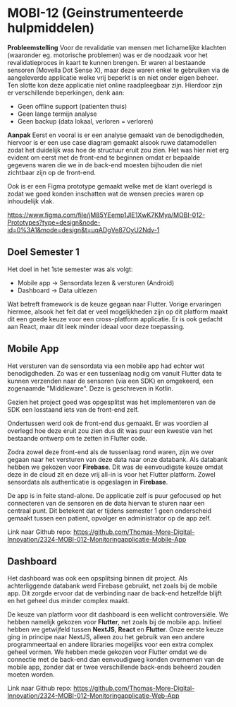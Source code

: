 # MOBI-12 (Geinstrumenteerde hulpmiddelen)

**Probleemstelling**
Voor de revalidatie van mensen met lichamelijke klachten (waaronder eg. motorische problemen) was er de noodzaak voor het revalidatieproces in kaart te kunnen brengen. Er waren al bestaande sensoren (Movella Dot Sense X), maar deze waren enkel te gebruiken via de aangeleverde applicatie welke vrij beperkt is en niet onder eigen beheer. Ten slotte kon deze applicatie niet online raadpleegbaar zijn. Hierdoor zijn er verschillende beperkingen, denk aan:

- Geen offline support (patienten thuis)
- Geen lange termijn analyse 
- Geen backup (data lokaal, verloren = verloren)

**Aanpak**
Eerst en vooral is er een analyse gemaakt van de benodigdheden, hiervoor is er een use case diagram gemaakt alsook ruwe datamodellen zodat het duidelijk was hoe de structuur eruit zou zien. Het was hier niet erg evident om eerst met de front-end te beginnen omdat er bepaalde gegevens waren die we in de back-end moesten bijhouden die niet zichtbaar zijn op de front-end. 

Ook is er een Figma prototype gemaakt welke met de klant overlegd is zodat we goed konden inschatten wat de wensen precies waren op inhoudelijk vlak.

https://www.figma.com/file/jM85YEemp1JlE1XwK7KMya/MOBI-012-Prototypes?type=design&node-id=0%3A1&mode=design&t=uqADgVe87OyU2Ndv-1


## Doel Semester 1

Het doel in het 1ste semester was als volgt:
- Mobile app -> Sensordata lezen & versturen (Android)
- Dashboard -> Data uitlezen

Wat betreft framework is de keuze gegaan naar Flutter. Vorige ervaringen hiermee, alsook het feit dat er veel mogelijkheden zijn op dit platform maakt dit een goede keuze voor een cross-platform applicatie. Er is ook gedacht aan React, maar dit leek minder ideaal voor deze toepassing.


## Mobile App

Het versturen van de sensordata via een mobile app had echter wat benodigdheden. Zo was er een tussenlaag nodig om vanuit Flutter data te kunnen verzenden naar de sensoren (via een SDK) en omgekeerd, een zogenaamde "Middleware". Deze is geschreven in Kotlin.

Gezien het project goed was opgesplitst was het implementeren van de SDK een losstaand iets van de front-end zelf. 

Ondertussen werd ook de front-end dus gemaakt. Er was voordien al overlegd hoe deze eruit zou zien dus dit was puur een kwestie van het bestaande ontwerp om te zetten in Flutter code. 

Zodra zowel deze front-end als de tussenlaag rond waren, zijn we over gegaan naar het versturen van deze data naar onze databank. Als databank hebben we gekozen voor **Firebase**. Dit was de eenvoudigste keuze omdat deze in de cloud zit en deze vrij all-in is voor het Flutter platform. Zowel sensordata als authenticatie is opgeslagen in **Firebase**. 

De app is in feite stand-alone. De applicatie zelf is puur gefocused op het connecteren van de sensoren en de data hiervan te sturen naar een centraal punt. Dit betekent dat er tijdens semester 1 geen onderscheid gemaakt tussen een patient, opvolger en administrator op de app zelf.

Link naar Github repo: https://github.com/Thomas-More-Digital-Innovation/2324-MOBI-012-Monitoringapplicatie-Mobile-App 

## Dashboard

Het dashboard was ook een opsplitsing binnen dit project. Als achterliggende databank werd Firebase gebruikt, net zoals bij de mobile app. Dit zorgde ervoor dat de verbinding naar de back-end hetzelfde blijft en het geheel dus minder complex maakt. 

De keuze van platform voor dit dashboard is een wellicht controversiële. We hebben namelijk gekozen voor **Flutter**, net zoals bij de mobile app. Initïeel hebben we getwijfeld tussen **NextJS**, **React** en **Flutter**. Onze eerste keuze ging in principe naar NextJS, alleen zou het gebruik van een andere programmeertaal en andere libraries mogelijks voor een extra complex geheel vormen. We hebben mede gekozen voor Flutter omdat we de connectie met de back-end dan eenvoudigweg konden overnemen van de mobile app, zonder dat er twee verschillende back-ends beheerd zouden moeten worden.

Link naar Github repo: https://github.com/Thomas-More-Digital-Innovation/2324-MOBI-012-Monitoringapplicatie-Web-App
